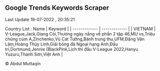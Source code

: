 

## Google Trends Keywords Scraper 
 
Last Update 19-07-2022 , 20:35:21

Country List :
 Name  | Keyword |
| ------------- | ------------- |
| VIETNAM | V-League,Jack,Giang Còi,Thương ngày nắng về phần 2 tập 46,MU vs,Triệu chứng cúm A,Zinchenko,Vũ Cát Tường,Bánh trung thu,UFM,Đặng Văn Lâm,Hoàng Thùy Linh,Giải bóng đá Ngoại hạng Anh,Đấu trí,Dortmund,Jennie (BlackPink,Lịch thi đấu V-League 2022,Hanyu Yuzuru,Thanh Sơn,Việt Anh |



© Abdul Muttaqin 
